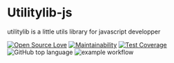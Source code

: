 # Utilitylib-js

utilitylib is a little utils library for javascript developper

[![Open Source Love](https://badges.frapsoft.com/os/v2/open-source.svg?v=103)](https://github.com/ellerbrock/open-source-badges/) [![Maintainability](https://api.codeclimate.com/v1/badges/ad089b61a2ad86077718/maintainability)](https://codeclimate.com/github/yohann-kevin/utilitylib-js/maintainability) [![Test Coverage](https://api.codeclimate.com/v1/badges/ad089b61a2ad86077718/test_coverage)](https://codeclimate.com/github/yohann-kevin/utilitylib-js/test_coverage) ![GitHub top language](https://img.shields.io/github/languages/top/yohann-kevin/utilitylib-js?color=yellow) ![example workflow](https://github.com/yohann-kevin/utilitylib-js/actions/workflows/node.js.yml/badge.svg)


